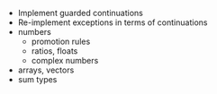 - Implement guarded continuations
- Re-implement exceptions in terms of continuations
- numbers
  - promotion rules
  - ratios, floats
  - complex numbers
- arrays, vectors
- sum types
